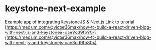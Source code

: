 # keystone-next-example
Example app of integrating KeystoneJS &amp; Next.js
Link to tutorial
[https://medium.com/@victor36max/how-to-build-a-react-driven-blog-with-next-js-and-keystonejs-cae3cd9fb804](https://medium.com/@victor36max/how-to-build-a-react-driven-blog-with-next-js-and-keystonejs-cae3cd9fb804)
